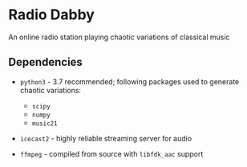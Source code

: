 # Radio Dabby

An online radio station playing chaotic variations of classical music

## Dependencies
* `python3` - 3.7 recommended; following packages used to generate chaotic variations:
  * `scipy`
  * `numpy`
  * `music21`

* `icecast2` - highly reliable streaming server for audio 
* `ffmpeg` - compiled from source with `libfdk_aac` support

